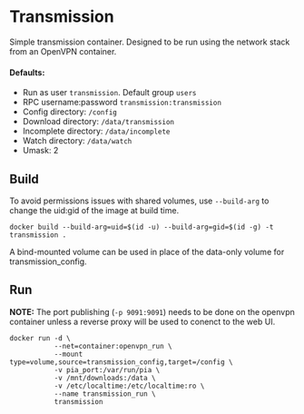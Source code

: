 # Transmission

Simple transmission container. Designed to be run using the network stack from
an OpenVPN container.

#### Defaults:

- Run as user `transmission`. Default group `users`
- RPC username:password `transmission:transmission`
- Config directory: `/config`
- Download directory: `/data/transmission`
- Incomplete directory: `/data/incomplete`
- Watch directory: `/data/watch`
- Umask: 2

## Build

To avoid permissions issues with shared volumes, use `--build-arg` to change the
uid:gid of the image at build time.

    docker build --build-arg=uid=$(id -u) --build-arg=gid=$(id -g) -t transmission .

A bind-mounted volume can be used in place of the data-only volume for
transmission_config.

## Run

<b>NOTE:</b> The port publishing (`-p 9091:9091`) needs to be done on the
openvpn container unless a reverse proxy will be used to conenct to the web UI.

    docker run -d \
               --net=container:openvpn_run \
               --mount type=volume,source=transmission_config,target=/config \
               -v pia_port:/var/run/pia \
               -v /mnt/downloads:/data \
               -v /etc/localtime:/etc/localtime:ro \
               --name transmission_run \
               transmission
